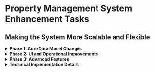# Property Management System Enhancement Tasks

## Making the System More Scalable and Flexible

<details>
<summary><strong>Phase 1: Core Data Model Changes</strong></summary>

### 1. Flexible Payment Schedules

- [x] Create `PaymentFrequency` enum (DAILY, WEEKLY, BI_WEEKLY, MONTHLY, QUARTERLY, SEMI_ANNUAL, ANNUAL, CUSTOM)
- [x] Add `paymentFrequency` field to Property model
- [x] Add `customPaymentDays` field for CUSTOM frequency option
- [x] Update payment calculation logic to support different frequencies

### 2. Property Portfolio Management

- [x] Create new `PropertyGroup` model
- [x] Add fields: id, name, description, userId, createdAt, updatedAt
- [x] Create relation between Property and PropertyGroup
- [x] Add propertyGroupId field to Property model

### 3. Dynamic Billing Cycles

- [x] Enhance Lease model with `paymentFrequency` field
- [x] Add `billingCycleStart` and `billingCycleEnd` fields to Lease model
- [x] Add `nextBillingDate` field to track next payment date
- [x] Replace fixed `dueDate` with `dueDateOffset` (days after period start)
- [x] Update Payment model to support variable billing cycles

### 4. Payment Generation Logic

- [x] Refactor payment generation to support different frequencies
- [x] Implement pro-rated billing for partial periods
- [x] Support variable due dates based on property settings
- [x] Create batch payment generation for property groups
</details>

<details>
<summary><strong>Phase 2: UI and Operational Improvements</strong></summary>

### 1. Property Group Management UI

- [ ] Create PropertyGroup creation/edit forms
- [ ] Implement property assignment to groups
- [ ] Add group filtering on property listing pages
- [ ] Create property group dashboard view

### 2. Batch Operations

- [ ] Implement batch payment generation
- [ ] Add bulk billing creation for property groups
- [ ] Create batch maintenance request handling
- [ ] Support bulk tenant communications

### 3. Enhanced Dashboard

- [ ] Add property group filtering
- [ ] Create calendar view for upcoming payments
- [ ] Implement payment schedule visualization
- [ ] Add quick filters for payment frequencies
- [ ] Create property comparison widgets

### 4. Notification System

- [ ] Design centralized notification system
- [ ] Implement payment reminder notifications
- [ ] Add maintenance request alerts
- [ ] Create lease expiration reminders
- [ ] Support email/SMS notification options
- [ ] Allow customizable notification timing
</details>

<details>
<summary><strong>Phase 3: Advanced Features</strong></summary>

### 1. Cross-Property Reporting

- [ ] Create financial reports across property groups
- [ ] Implement occupancy rate comparisons
- [ ] Add revenue analysis by property/group
- [ ] Support custom date ranges for reports
- [ ] Create exportable report formats

### 2. Financial Forecasting

- [ ] Implement cash flow projections
- [ ] Add revenue forecasting based on leases
- [ ] Create expense prediction models
- [ ] Support what-if scenario planning
- [ ] Add financial goal tracking

### 3. Custom Automation

- [ ] Create automation rules engine
- [ ] Support property-specific automation
- [ ] Implement tenant onboarding workflows
- [ ] Add maintenance escalation rules
- [ ] Create custom notification rules

### 4. Mobile Optimizations

- [ ] Enhance mobile UI for property management
- [ ] Add offline capabilities for field work
- [ ] Implement quick actions for common tasks
- [ ] Create mobile-specific dashboards
- [ ] Support push notifications
</details>

<details>
<summary><strong>Technical Implementation Details</strong></summary>

### Schema Changes

#### PaymentFrequency Enum

```prisma
enum PaymentFrequency {
  DAILY
  WEEKLY
  BI_WEEKLY
  MONTHLY
  QUARTERLY
  SEMI_ANNUAL
  ANNUAL
  CUSTOM
}
```

#### PropertyGroup Model

```prisma
model PropertyGroup {
  id          String     @id @default(cuid())
  name        String
  description String?
  userId      String
  createdAt   DateTime   @default(now())
  updatedAt   DateTime   @updatedAt
  properties  Property[]
  user        User       @relation(fields: [userId], references: [id], onDelete: Cascade)
}
```

#### Updated Property Model

```prisma
model Property {
  // Existing fields...
  paymentFrequency PaymentFrequency @default(MONTHLY)
  customPaymentDays Int[]           @default([])
  dueDateOffset    Int              @default(0) // Days after period start
  propertyGroupId  String?
  propertyGroup    PropertyGroup?   @relation(fields: [propertyGroupId], references: [id])
  // Other existing fields...
}
```

#### Updated Lease Model

```prisma
model Lease {
  // Existing fields...
  paymentFrequency PaymentFrequency @default(MONTHLY)
  billingCycleStart DateTime
  billingCycleEnd   DateTime?
  nextBillingDate   DateTime
  // Other existing fields...
}
```

</details>
